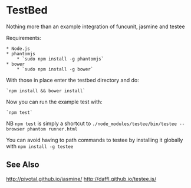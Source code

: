 TestBed
=======

Nothing more than an example integration of funcunit, jasmine and testee

Requirements:

    * Node.js
    * phantomjs
        * `sudo npm install -g phantomjs`
    * bower
        * `sudo npm install -g bower`

With those in place enter the testbed directory and do:

    `npm install && bower install`

Now you can run the example test with:

    `npm test`

NB `npm test` is simply a shortcut to `./node_modules/testee/bin/testee --browser phantom runner.html`

You can avoid having to path commands to testee by installing it globally with `npm install -g testee`

See Also
--------

http://pivotal.github.io/jasmine/
http://daffl.github.io/testee.js/